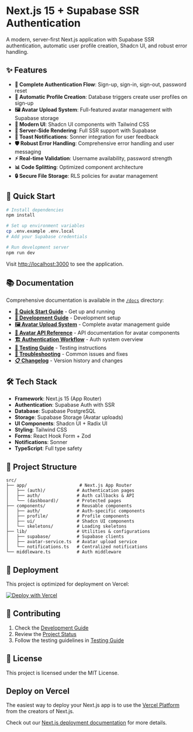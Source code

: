 # Next.js 15 + Supabase SSR Authentication

A modern, server-first Next.js application with Supabase SSR authentication, automatic user profile creation, Shadcn UI, and robust error handling.

## ✨ Features

- **🔐 Complete Authentication Flow**: Sign-up, sign-in, sign-out, password reset
- **👤 Automatic Profile Creation**: Database triggers create user profiles on sign-up
- **🖼️ Avatar Upload System**: Full-featured avatar management with Supabase storage
- **🎨 Modern UI**: Shadcn UI components with Tailwind CSS
- **🔄 Server-Side Rendering**: Full SSR support with Supabase
- **📱 Toast Notifications**: Sonner integration for user feedback
- **🛡️ Robust Error Handling**: Comprehensive error handling and user messaging
- **⚡ Real-time Validation**: Username availability, password strength
- **📊 Code Splitting**: Optimized component architecture
- **🔒 Secure File Storage**: RLS policies for avatar management

## 🚀 Quick Start

```bash
# Install dependencies
npm install

# Set up environment variables
cp .env.example .env.local
# Add your Supabase credentials

# Run development server
npm run dev
```

Visit [http://localhost:3000](http://localhost:3000) to see the application.

## 📚 Documentation

Comprehensive documentation is available in the [`/docs`](./docs/) directory:

- **[📖 Quick Start Guide](./docs/guides/QUICK_START.md)** - Get up and running
- **[🔧 Development Guide](./docs/development/DEVELOPMENT_GUIDE.md)** - Development setup
- **[🖼️ Avatar Upload System](./docs/features/AVATAR_UPLOAD.md)** - Complete avatar management guide
- **[📡 Avatar API Reference](./docs/api/AVATAR_API.md)** - API documentation for avatar components
- **[🏗️ Authentication Workflow](./docs/architecture/AUTHENTICATION_WORKFLOW.md)** - Auth system overview
- **[🧪 Testing Guide](./docs/guides/TESTING_GUIDE.md)** - Testing instructions
- **[🔧 Troubleshooting](./docs/troubleshooting/)** - Common issues and fixes
- **[📋 Changelog](./CHANGELOG.md)** - Version history and changes

## 🛠️ Tech Stack

- **Framework**: Next.js 15 (App Router)
- **Authentication**: Supabase Auth with SSR
- **Database**: Supabase PostgreSQL
- **Storage**: Supabase Storage (Avatar uploads)
- **UI Components**: Shadcn UI + Radix UI
- **Styling**: Tailwind CSS
- **Forms**: React Hook Form + Zod
- **Notifications**: Sonner
- **TypeScript**: Full type safety

## 📁 Project Structure

```
src/
├── app/                    # Next.js App Router
│   ├── (auth)/            # Authentication pages
│   ├── auth/              # Auth callbacks & API
│   └── (dashboard)/       # Protected pages
├── components/            # Reusable components
│   ├── auth/              # Auth-specific components
│   ├── profile/           # Profile components
│   ├── ui/                # Shadcn UI components
│   └── skeletons/         # Loading skeletons
├── lib/                   # Utilities & configurations
│   ├── supabase/          # Supabase clients
│   ├── avatar-service.ts  # Avatar upload service
│   └── notifications.ts   # Centralized notifications
└── middleware.ts          # Auth middleware
```

## 🚀 Deployment

This project is optimized for deployment on Vercel:

[![Deploy with Vercel](https://vercel.com/button)](https://vercel.com/new/clone?repository-url=https://github.com/vercel/next.js/tree/canary/examples/hello-world)

## 📝 Contributing

1. Check the [Development Guide](./docs/development/DEVELOPMENT_GUIDE.md)
2. Review the [Project Status](./docs/development/PROJECT_STATUS.md) 
3. Follow the testing guidelines in [Testing Guide](./docs/guides/TESTING_GUIDE.md)

## 📄 License

This project is licensed under the MIT License.

## Deploy on Vercel

The easiest way to deploy your Next.js app is to use the [Vercel Platform](https://vercel.com/new?utm_medium=default-template&filter=next.js&utm_source=create-next-app&utm_campaign=create-next-app-readme) from the creators of Next.js.

Check out our [Next.js deployment documentation](https://nextjs.org/docs/app/building-your-application/deploying) for more details.
